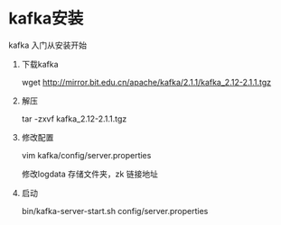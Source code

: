 # kafka安装

kafka 入门从安装开始

1. 下载kafka

    wget http://mirror.bit.edu.cn/apache/kafka/2.1.1/kafka_2.12-2.1.1.tgz

2. 解压

    tar -zxvf kafka_2.12-2.1.1.tgz

3. 修改配置

    vim kafka/config/server.properties

    修改logdata 存储文件夹，zk 链接地址

4. 启动

    bin/kafka-server-start.sh config/server.properties

    